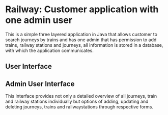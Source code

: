 # Railway: Customer application with one admin user
This is a simple three layered application in Java that allows customer to search journeys by trains and has one admin that has permission to add trains, railway stations and journeys, all information is stored in a database, with which the application communicates.
## User Interface
## Admin User Interface
This Interface provides not only a detailed overview of all journeys, train and railway stations individually but options of adding, updating and deleting journeys, trains and railwaystations through respective forms.
